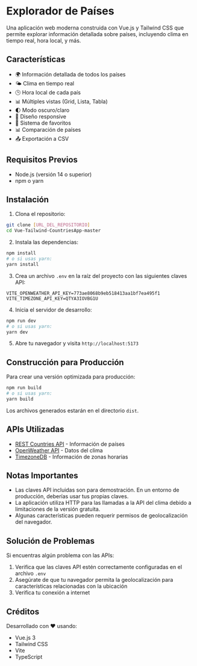 # Explorador de Países

Una aplicación web moderna construida con Vue.js y Tailwind CSS que permite explorar información detallada sobre países, incluyendo clima en tiempo real, hora local, y más.

## Características

- 🌍 Información detallada de todos los países
- 🌤️ Clima en tiempo real
- 🕒 Hora local de cada país
- 📊 Múltiples vistas (Grid, Lista, Tabla)
- 🌓 Modo oscuro/claro
- 📱 Diseño responsive
- 💾 Sistema de favoritos
- 📊 Comparación de países
- 📤 Exportación a CSV

## Requisitos Previos

- Node.js (versión 14 o superior)
- npm o yarn

## Instalación

1. Clona el repositorio:
```bash
git clone [URL_DEL_REPOSITORIO]
cd Vue-Tailwind-CountriesApp-master
```

2. Instala las dependencias:
```bash
npm install
# o si usas yarn:
yarn install
```

3. Crea un archivo `.env` en la raíz del proyecto con las siguientes claves API:
```env
VITE_OPENWEATHER_API_KEY=773ae8068b9eb518413aa1bf7ea495f1
VITE_TIMEZONE_API_KEY=QTYA3IOVBG1U
```

4. Inicia el servidor de desarrollo:
```bash
npm run dev
# o si usas yarn:
yarn dev
```

5. Abre tu navegador y visita `http://localhost:5173`

## Construcción para Producción

Para crear una versión optimizada para producción:

```bash
npm run build
# o si usas yarn:
yarn build
```

Los archivos generados estarán en el directorio `dist`.

## APIs Utilizadas

- [REST Countries API](https://restcountries.com/) - Información de países
- [OpenWeather API](https://openweathermap.org/api) - Datos del clima
- [TimezoneDB](https://timezonedb.com/) - Información de zonas horarias

## Notas Importantes

- Las claves API incluidas son para demostración. En un entorno de producción, deberías usar tus propias claves.
- La aplicación utiliza HTTP para las llamadas a la API del clima debido a limitaciones de la versión gratuita.
- Algunas características pueden requerir permisos de geolocalización del navegador.

## Solución de Problemas

Si encuentras algún problema con las APIs:

1. Verifica que las claves API estén correctamente configuradas en el archivo `.env`
2. Asegúrate de que tu navegador permita la geolocalización para características relacionadas con la ubicación
3. Verifica tu conexión a internet

## Créditos

Desarrollado con ❤️ usando:
- Vue.js 3
- Tailwind CSS
- Vite
- TypeScript
